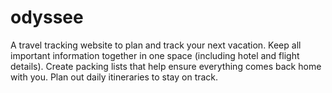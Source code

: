 # odyssee
A travel tracking website to plan and track your next vacation. Keep all important information together in one space (including hotel and flight details). Create packing lists that help ensure everything comes back home with you. Plan out daily itineraries to stay on track.
